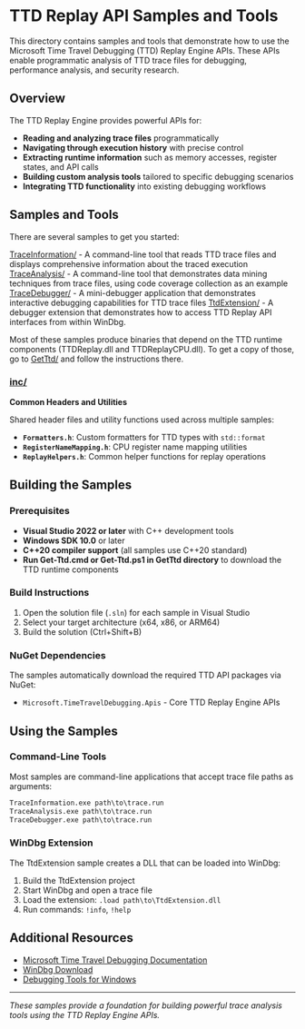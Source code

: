 # TTD Replay API Samples and Tools

This directory contains samples and tools that demonstrate how to use the Microsoft Time Travel Debugging (TTD) Replay Engine APIs. These APIs enable programmatic analysis of TTD trace files for debugging, performance analysis, and security research.

## Overview

The TTD Replay Engine provides powerful APIs for:
- **Reading and analyzing trace files** programmatically
- **Navigating through execution history** with precise control
- **Extracting runtime information** such as memory accesses, register states, and API calls
- **Building custom analysis tools** tailored to specific debugging scenarios
- **Integrating TTD functionality** into existing debugging workflows

## Samples and Tools

There are several samples to get you started:

[TraceInformation/](TraceInformation/) - A command-line tool that reads TTD trace files and displays comprehensive information about the traced execution
[TraceAnalysis/](TraceAnalysis/) - A command-line tool that demonstrates data mining techniques from trace files, using code coverage collection as an example
[TraceDebugger/](TraceDebugger/) - A mini-debugger application that demonstrates interactive debugging capabilities for TTD trace files
[TtdExtension/](TtdExtension/) - A debugger extension that demonstrates how to access TTD Replay API interfaces from within WinDbg.

Most of these samples produce binaries that depend on the TTD runtime components (TTDReplay.dll and TTDReplayCPU.dll). To get a copy of those, go to [GetTtd/](GetTtd/)
and follow the instructions there.

### [inc/](inc/)
**Common Headers and Utilities**

Shared header files and utility functions used across multiple samples:
- **`Formatters.h`**: Custom formatters for TTD types with `std::format`
- **`RegisterNameMapping.h`**: CPU register name mapping utilities
- **`ReplayHelpers.h`**: Common helper functions for replay operations

## Building the Samples

### Prerequisites
- **Visual Studio 2022 or later** with C++ development tools
- **Windows SDK 10.0** or later
- **C++20 compiler support** (all samples use C++20 standard)
- **Run Get-Ttd.cmd or Get-Ttd.ps1 in GetTtd directory** to download the TTD runtime components

### Build Instructions
1. Open the solution file (`.sln`) for each sample in Visual Studio
2. Select your target architecture (x64, x86, or ARM64)
3. Build the solution (Ctrl+Shift+B)

### NuGet Dependencies
The samples automatically download the required TTD API packages via NuGet:
- `Microsoft.TimeTravelDebugging.Apis` - Core TTD Replay Engine APIs

## Using the Samples

### Command-Line Tools
Most samples are command-line applications that accept trace file paths as arguments:

```cmd
TraceInformation.exe path\to\trace.run
TraceAnalysis.exe path\to\trace.run
TraceDebugger.exe path\to\trace.run
```

### WinDbg Extension
The TtdExtension sample creates a DLL that can be loaded into WinDbg:

1. Build the TtdExtension project
2. Start WinDbg and open a trace file
3. Load the extension: `.load path\to\TtdExtension.dll`
4. Run commands: `!info`, `!help`

## Additional Resources

- [Microsoft Time Travel Debugging Documentation](https://aka.ms/ttd)
- [WinDbg Download](https://aka.ms/windbg/download)
- [Debugging Tools for Windows](https://aka.ms/windbg)

---

*These samples provide a foundation for building powerful trace analysis tools using the TTD Replay Engine APIs.*
